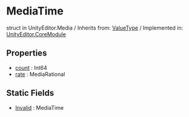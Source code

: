 # MediaTime
struct in UnityEditor.Media
 / Inherits from: <a href="https://docs.unity3d.com/6000.0/Documentation/ScriptReference/ValueType.html" target="_blank">ValueType</a> / Implemented in: <a href="https://docs.unity3d.com/6000.0/Documentation/ScriptReference/UnityEditor.CoreModule.html" target="_blank">UnityEditor.CoreModule</a>
## Properties
- <a href="https://docs.unity3d.com/6000.0/Documentation/ScriptReference/MediaTime-count.html" target="_blank">count</a> : Int64
- <a href="https://docs.unity3d.com/6000.0/Documentation/ScriptReference/MediaTime-rate.html" target="_blank">rate</a> : MediaRational
## Static Fields
- <a href="https://docs.unity3d.com/6000.0/Documentation/ScriptReference/MediaTime-Invalid.html" target="_blank">Invalid</a> : MediaTime
